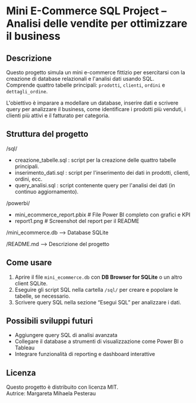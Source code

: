 # Mini E-Commerce SQL Project – Analisi delle vendite per ottimizzare il business

## Descrizione

Questo progetto simula un mini e-commerce fittizio per esercitarsi con la creazione di database relazionali e l'analisi dati usando SQL.  
Comprende quattro tabelle principali: `prodotti`, `clienti`, `ordini` e `dettagli_ordine`.  

L'obiettivo è imparare a modellare un database, inserire dati e scrivere query per analizzare il business, come identificare i prodotti più venduti, i clienti più attivi e il fatturato per categoria.

## Struttura del progetto

/sql/
- creazione_tabelle.sql : script per la creazione delle quattro tabelle principali.
- inserimento_dati.sql : script per l'inserimento dei dati in prodotti, clienti, ordini, ecc.
- query_analisi.sql : script contenente query per l'analisi dei dati (in continuo aggiornamento).

/powerbi/
 - mini_ecommerce_report.pbix   # File Power BI completo con grafici e KPI
 - report1.png           # Screenshot del report per il README

/mini_ecommerce.db       --> Database SQLite

/README.md               --> Descrizione del progetto


## Come usare

1. Aprire il file `mini_ecommerce.db` con **DB Browser for SQLite** o un altro client SQLite.  
2. Eseguire gli script SQL nella cartella `/sql/` per creare e popolare le tabelle, se necessario.  
3. Scrivere query SQL nella sezione “Esegui SQL” per analizzare i dati.

## Possibili sviluppi futuri


- Aggiungere query SQL di analisi avanzata  
- Collegare il database a strumenti di visualizzazione come Power BI o Tableau  
- Integrare funzionalità di reporting e dashboard interattive  

## Licenza

Questo progetto è distribuito con licenza MIT.  
Autrice: Margareta Mihaela Pesterau


